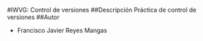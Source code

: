 #IWVG: Control de versiones
##Descripción
Práctica de control de versiones
##Autor
- Francisco Javier Reyes Mangas